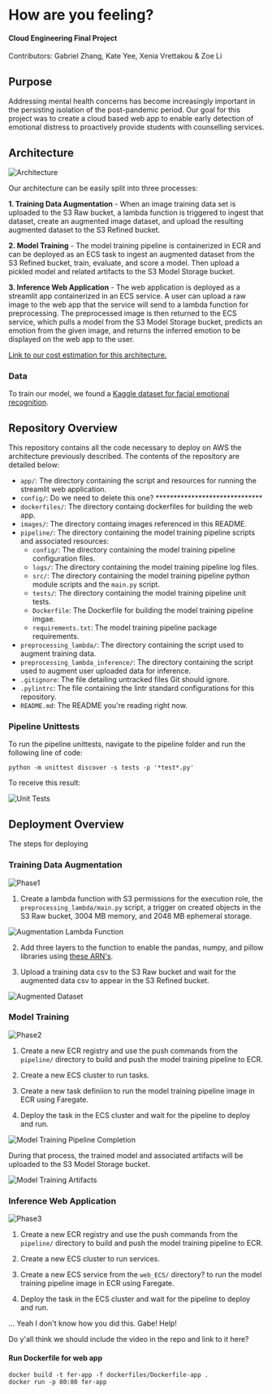 # How are you feeling?
#### Cloud Engineering Final Project

Contributors: Gabriel Zhang, Kate Yee, Xenia Vrettakou & Zoe Li

## Purpose
Addressing mental health concerns has become increasingly important in the persisting isolation of the post-pandemic period. Our goal for this project was to create a cloud based web app to enable early detection of emotional distress to proactively provide students with counselling services.


## Architecture
![Architecture](./images/architecture.png)

Our architecture can be easily split into three processes:

**1. Training Data Augmentation** - When an image training data set is uploaded to the S3 Raw bucket, a lambda function is triggered to ingest that dataset, create an augmented image dataset, and upload the resulting augmented dataset to the S3 Refined bucket.

**2. Model Training** - The model training pipeline is containerized in ECR and can be deployed as an ECS task to ingest an augmented dataset from the S3 Refined bucket, train, evaluate, and score a model. Then upload a pickled model and related artifacts to the S3 Model Storage bucket.

**3. Inference Web Application** - The web application is deployed as a streamlit app containerized in an ECS service. A user can upload a raw image to the web app that the service will send to a lambda function for preprocessing. The preprocessed image is then returned to the ECS service, which pulls a model from the S3 Model Storage bucket, predicts an emotion from the given image, and returns the inferred emotion to be displayed on the web app to the user.

[Link to our cost estimation for this architecture.](https://calculator.aws/#/estimate?id=b1b1ae6e15b5c739a3bd9e2c219bd8ac910979f6)

### Data
To train our model, we found a [Kaggle dataset for facial emotional recognition](https://www.kaggle.com/competitions/challenges-in-representation-learning-facial-expression-recognition-challenge/overview).


## Repository Overview
This repository contains all the code necessary to deploy on AWS the architecture previously described. The contents of the repository are detailed below:

- `app/`: The directory containing the script and resources for running the streamlit web application.
- `config/`: Do we need to delete this one? ******************************
- `dockerfiles/`: The directory containg dockerfiles for building the web app.
- `images/`: The directory containg images referenced in this README.
- `pipeline/`: The directory containing the model training pipeline scripts and associated resources:
  - `config/`: The directory containing the model training pipeline configuration files.
  - `logs/`: The directory containing the model training pipeline log files.
  - `src/`: The directory containing the model training pipeline python module scripts and the `main.py` script.
  - `tests/`: The directory containing the model training pipeline unit tests.
  - `Dockerfile`: The Dockerfile for building the model training pipeline imgae.
  - `requirements.txt`: The model training pipeline package requirements.
- `preprocessing_lambda/`: The directory containing the script used to augment training data.
- `preprocessing_lambda_inference/`: The directory containing the script used to augment user uploaded data for inference.
- `.gitignore`: The file detailing untracked files Git should ignore.
- `.pylintrc`: The file containing the lintr standard configurations for this repository.
- `README.md`: The README you're reading right now.

### Pipeline Unittests
To run the pipeline unittests, navigate to the pipeline folder and run the following line of code:
```
python -m unittest discover -s tests -p '*test*.py'
```
To receive this result:

![Unit Tests](./images/pipeline_unittest.png)

## Deployment Overview
The steps for deploying 

### Training Data Augmentation
![Phase1](./images/phase1.png)

1. Create a lambda function with S3 permissions for the execution role, the `preprocessing_lambda/main.py` script, a trigger on created objects in the S3 Raw bucket, 3004 MB memory, and 2048 MB ephemeral storage.

![Augmentation Lambda Function](./images/augmenting_lambda_config.png)

2. Add three layers to the function to enable the pandas, numpy, and pillow libraries using [these ARN's](https://api.klayers.cloud/api/v2/p3.12/layers/latest/us-east-2/html).

3. Upload a training data csv to the S3 Raw bucket and wait for the augmented data csv to appear in the S3 Refined bucket.

![Augmented Dataset](./images/augmented_data.png)

### Model Training
![Phase2](./images/phase2.png)

1. Create a new ECR registry and use the push commands from the `pipeline/` directory to build and push the model training pipeline to ECR.
   
2. Create a new ECS cluster to run tasks.
  
3. Create a new task definiion to run the model training pipeline image in ECR using Faregate.

4. Deploy the task in the ECS cluster and wait for the pipeline to deploy and run.

![Model Training Pipeline Completion](./images/model_pipeline_completion.png)

During that process, the trained model and associated artifacts will be uploaded to the S3 Model Storage bucket.

![Model Training Artifacts](./images/model_artifacts.png)

### Inference Web Application
![Phase3](./images/phase3.png)

1. Create a new ECR registry and use the push commands from the `pipeline/` directory to build and push the model training pipeline to ECR.
   
2. Create a new ECS cluster to run services.
  
3. Create a new ECS service from the `web_ECS/` directory? to run the model training pipeline image in ECR using Faregate.

4. Deploy the task in the ECS cluster and wait for the pipeline to deploy and run.

... Yeah I don't know how you did this. Gabe! Help!

Do y'all think we should include the video in the repo and link to it here?


#### Run Dockerfile for web app 
```
docker build -t fer-app -f dockerfiles/Dockerfile-app .
docker run -p 80:80 fer-app
```
